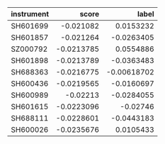 | instrument   |      score |       label |
|:-------------|-----------:|------------:|
| SH601699     | -0.021082  |  0.0153232  |
| SH601857     | -0.021264  | -0.0263405  |
| SZ000792     | -0.0213785 |  0.0554886  |
| SH601898     | -0.0213789 | -0.0363483  |
| SH688363     | -0.0216775 | -0.00618702 |
| SH600436     | -0.0219565 | -0.0160697  |
| SH600989     | -0.02213   | -0.0284055  |
| SH601615     | -0.0223096 | -0.02746    |
| SH688111     | -0.0228601 | -0.0443183  |
| SH600026     | -0.0235676 |  0.0105433  |